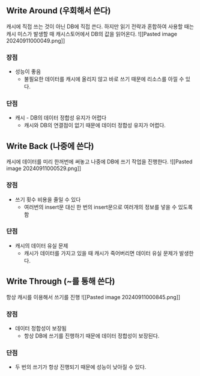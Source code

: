 ## Write Around (우회해서 쓴다)
캐시에 직접 쓰는 것이 아닌 DB에 직접 쓴다.
하지만 읽기 전략과 혼합하여 사용할 때는 캐시 미스가 발생할 때 캐시스토어에서 DB의 값을 읽어온다.
![[Pasted image 20240911000049.png]]
### 장점
- 성능이 좋음
	- 불필요한 데이터를 캐시에 올리지 않고 바로 쓰기 때문에 리소스를 아낄 수 있다.
### 단점
- 캐시 - DB의 데이터 정합성 유지가 어렵다
	- 캐시와 DB의 연결점이 없기 때문에 데이터 정합성 유지가 어렵다.
## Write Back (나중에 쓴다)
캐시에 데이터를 미리 한꺼번에 써놓고 나중에 DB에 쓰기 작업을 진행한다.
![[Pasted image 20240911000529.png]]
### 장점
- 쓰기 횟수 비용을 줄일 수 있다
	- 여러번의  insert문 대신 한 번의 insert문으로 여러개의 정보를 넣을 수 있도록 함
### 단점
- 캐시의 데이터 유실 문제
	- 캐시가 데이터를 가지고 있을 때 캐시가 죽어버리면 데이터 유실 문제가 발생한다.
## Write Through (~를 통해 쓴다)
항상 캐시를 이용해서 쓰기를 진행
![[Pasted image 20240911000845.png]]
### 장점
- 데이터 정합성이 보장됨
	- 항상 DB에 쓰기를 진행하기 때문에 데이터 정합성이 보장된다.
### 단점
- 두 번의 쓰기가 항상 진행되기 때문에 성능이 낮아질 수 있다.